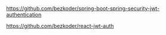 https://github.com/bezkoder/spring-boot-spring-security-jwt-authentication

https://github.com/bezkoder/react-jwt-auth
